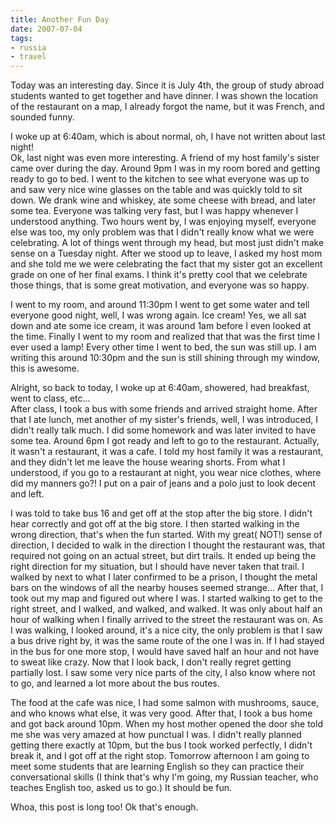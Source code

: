 ```yaml
---
title: Another Fun Day
date: 2007-07-04
tags:
- russia
- travel
---
```

Today was an interesting day. Since it is July 4th, the group of study abroad students wanted to get together and have dinner. I was shown the location of the restaurant on a map, I already forgot the name, but it was French, and sounded funny.

I woke up at 6:40am, which is about normal, oh, I have not written about last night!<br />Ok, last night was even more interesting. A friend of my host family's sister came over during the day. Around 9pm I was in my room bored and getting ready to go to bed. I went to the kitchen to see what everyone was up to and saw very nice wine glasses on the table and was quickly told to sit down. We drank wine and whiskey, ate some cheese with bread, and later some tea. Everyone was talking very fast, but I was happy whenever I understood anything. Two hours went by, I was enjoying myself, everyone else was too, my only problem was that I didn't really know what we were celebrating. A lot of things went through my head, but most just didn't make sense on a Tuesday night. After we stood up to leave, I asked my host mom and she told me we were celebrating the fact that my sister got an excellent grade on one of her final exams. I think it's pretty cool that we celebrate those things, that is some great motivation, and everyone was so happy.

I went to my room, and around 11:30pm I went to get some water and tell everyone good night, well, I was wrong again. Ice cream! Yes, we all sat down and ate some ice cream, it was around 1am before I even looked at the time. Finally I went to my room and realized that that was the first time I ever used a lamp! Every other time I went to bed, the sun was still up. I am writing this around 10:30pm and the sun is still shining through my window, this is awesome.

Alright, so back to today, I woke up at 6:40am, showered, had breakfast, went to class, etc...<br />After class, I took a bus with some friends and arrived straight home. After that I ate lunch, met another of my sister's friends, well, I was introduced, I didn't really talk much. I did some homework and was later invited to have some tea. Around 6pm I got ready and left to go to the restaurant. Actually, it wasn't a restaurant, it was a cafe. I told my host family it was a restaurant, and they didn't let me leave the house wearing shorts. From what I understood, if you go to a restaurant at night, you wear nice clothes, where did my manners go?! I put on a pair of jeans and a polo just to look decent and left.

I was told to take bus 16 and get off at the stop after the big store. I didn't hear correctly and got off at the big store. I then started walking in the wrong direction, that's when the fun started. With my great( NOT!) sense of direction, I decided to walk in the direction I thought the restaurant was, that required not going on an actual street, but dirt trails. It ended up being the right direction for my situation, but I should have never taken that trail. I walked by next to what I later confirmed to be a prison, I thought the metal bars on the windows of all the nearby houses seemed strange... After that, I took out my map and figured out where I was. I started walking to get to the right street, and I walked, and walked, and walked. It was only about half an hour of walking when I finally arrived to the street the restaurant was on. As I was walking, I looked around, it's a nice city, the only problem is that I saw a bus drive right by, it was the same route of the one I was in. If I had stayed in the bus for one more stop, I would have saved half an hour and not have to sweat like crazy. Now that I look back, I don't really regret getting partially lost. I saw some very nice parts of the city, I also know where not to go, and learned a lot more about the bus routes.

The food at the cafe was nice, I had some salmon with mushrooms, sauce, and who knows what else, it was very good. After that, I took a bus home and got back around 10pm. When my host mother opened the door she told me she was very amazed at how punctual I was. I didn't really planned getting there exactly at 10pm, but the bus I took worked perfectly, I didn't break it, and I got off at the right stop. Tomorrow afternoon I am going to meet some students that are learning English so they can practice their conversational skills (I think that's why I'm going, my Russian teacher, who teaches English too, asked us to go.) It should be fun.

Whoa, this post is long too! Ok that's enough.
